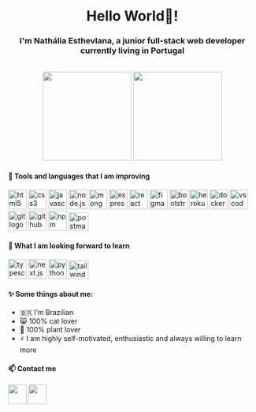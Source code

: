 <h1 align="center">Hello World👋!</h1>

<h3 align="center">I'm Nathália Esthevlana, a junior full-stack web developer currently living in Portugal</h3>
<br>
<div align="center">
<img height="180em" src="https://github-readme-stats.vercel.app/api?username=esthevlana&show_icons=true&theme=radical"/> <img height="180em" src="https://github-readme-stats.vercel.app/api/top-langs/?username=esthevlana&layout=compact&langs_count=16&theme=radical"/>
</div>

<h4>🔧 Tools and languages that I am improving</h4>

<div>
<img height="40em" width="37em" src="https://cdn.jsdelivr.net/gh/devicons/devicon/icons/html5/html5-original.svg" alt="html5 logo" />
<img height="40em" width="37em" src="https://cdn.jsdelivr.net/gh/devicons/devicon/icons/css3/css3-original.svg" alt="css3 logo" />
<img height="40em" width="37em" src="https://cdn.jsdelivr.net/gh/devicons/devicon/icons/javascript/javascript-original.svg" alt="javascript logo" />
<img height="40em" width="37em" src="https://cdn.jsdelivr.net/gh/devicons/devicon/icons/nodejs/nodejs-original-wordmark.svg" alt="node.js logo" />
<img height="40em" width="37em" src="https://cdn.jsdelivr.net/gh/devicons/devicon/icons/mongodb/mongodb-original-wordmark.svg" alt="mongodb logo" />
<img height="40em" width="37em" src="https://cdn.jsdelivr.net/gh/devicons/devicon/icons/express/express-original.svg" alt="express logo"/>
<img height="40em" width="37em" src="https://cdn.jsdelivr.net/gh/devicons/devicon/icons/react/react-original.svg" alt="react logo" />
<img height="40em" width="37em" src="https://cdn.jsdelivr.net/gh/devicons/devicon/icons/figma/figma-original.svg" alt="figma logo"/>
<img height="40em" width="37em" src="https://cdn.jsdelivr.net/gh/devicons/devicon/icons/bootstrap/bootstrap-original.svg" alt="bootstrap logo"/ >
<img height="40em" width="37em" src="https://cdn.jsdelivr.net/gh/devicons/devicon/icons/heroku/heroku-plain.svg" alt="heroku logo" />
<img height="40em" width="37em" src="https://cdn.jsdelivr.net/gh/devicons/devicon/icons/docker/docker-original.svg" alt="docker logo" />
<img height="40em" width="37em" src="https://cdn.jsdelivr.net/gh/devicons/devicon/icons/vscode/vscode-original.svg" alt="vscode logo"/ >
<img height="40em" width="37em" src="https://cdn.jsdelivr.net/gh/devicons/devicon/icons/git/git-original.svg" alt="git logo" />
<img height="40em" width="37em" src="https://cdn.jsdelivr.net/gh/devicons/devicon/icons/github/github-original.svg" alt="github logo" />   
<img height="40em" width="37em" src="https://cdn.jsdelivr.net/gh/devicons/devicon/icons/npm/npm-original-wordmark.svg" alt="npm logo"/ >
<img width="40em" height="37em" src="https://www.vectorlogo.zone/logos/getpostman/getpostman-icon.svg" alt="postman logo"/>
</div>
                                                                                                                                
<h4>👀 What I am looking forward to learn</h4>
                                                                                                                                
<img height="40em" width="37em" src="https://cdn.jsdelivr.net/gh/devicons/devicon/icons/typescript/typescript-original.svg" alt="typescript logo" /> <img height="40em" width="37em" src="https://cdn.jsdelivr.net/gh/devicons/devicon/icons/nextjs/nextjs-original.svg" alt="next.js logo" /> <img height="40em" width="37em" src="https://cdn.jsdelivr.net/gh/devicons/devicon/icons/python/python-original.svg" alt="python logo" /> <img width="40em" height="37em" src="https://upload.wikimedia.org/wikipedia/commons/thumb/d/d5/Tailwind_CSS_Logo.svg/2048px-Tailwind_CSS_Logo.svg.png" alt="tailwind logo"/>

<h4>✨ Some things about me:</h4>

- 🇧🇷  I’m Brazilian
- 😸 100% cat lover
- 🌱 100% plant lover
- ⚡ I am highly self-motivated, enthusiastic and always willing to learn more
                                                                                                                                
                                                                                                                                
<h4>📫 Contact me</h4>
                                                                                                                                
<a href="https://www.linkedin.com/in/nathalia-esthevlana/"><img height="40em" width="37em" target="_blank" src="https://cdn.jsdelivr.net/gh/devicons/devicon/icons/linkedin/linkedin-original.svg" /></a>
<a href="mailto:esthevlana@gmail.com"><img height="40em" width="37em" src="https://upload.wikimedia.org/wikipedia/commons/7/7e/Gmail_icon_%282020%29.svg" /></a>
